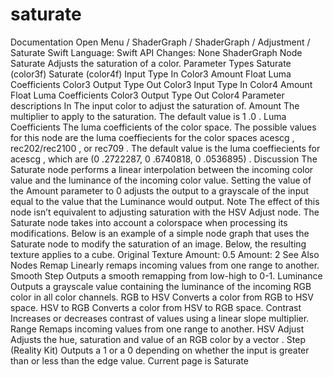 # saturate
 Documentation 
 Open Menu 
/
 ShaderGraph 
/
ShaderGraph
/
 Adjustment 
/
 Saturate 
Swift
Language: 
Swift
 API Changes: 
None
ShaderGraph Node
Saturate
Adjusts the saturation of a color.
Parameter Types
 Saturate (color3f) 
 Saturate (color4f) 
Input
Type
In
Color3
Amount
Float
Luma Coefficients
Color3
Output
Type
Out
Color3
Input
Type
In
Color4
Amount
Float
Luma Coefficients
Color3
Output
Type
Out
Color4
Parameter descriptions
In
The input color to adjust the saturation of.
Amount
The multiplier to apply to the saturation. The default value is 
1
.0
.
Luma Coefficients
The luma coefficients of the color space. The possible values for this node are the luma coeffiecients for the color spaces 
acescg
, 
rec202/rec2100
, or 
rec709
. The default value is the luma coeffiecients for 
acescg
, which are 
(0
.2722287, 0
.6740818, 0
.0536895)
.
Discussion
The Saturate node performs a linear interpolation between the incoming color value and the luminance of the incoming color value. Setting the value of the 
Amount
 parameter to 
0
 adjusts the output to a grayscale of the input equal to the value that the 
Luminance
 would output.
Note
The effect of this node isn’t equivalent to adjusting saturation with the 
HSV Adjust
 node. The Saturate node takes into account a colorspace when processing its modifications.
Below is an example of a simple node graph that uses the Saturate node to modify the saturation of an image.
Below, the resulting texture applies to a cube.
Original Texture
Amount: 0.5
Amount: 2
See Also
Nodes
Remap
Linearly remaps incoming values from one range to another.
Smooth Step
Outputs a smooth remapping from low-high to 0-1.
Luminance
Outputs a grayscale value containing the luminance of the incoming RGB color in all color channels.
RGB to HSV
Converts a color from RGB to HSV space.
HSV to RGB
Converts a color from HSV to RGB space.
Contrast
Increases or decreases contrast of values using a linear slope multiplier.
Range
Remaps incoming values from one range to another.
HSV Adjust
Adjusts the hue, saturation and value of an RGB color by a vector .
Step (Reality
Kit)
Outputs a 1 or a 0 depending on whether the input is greater than or less than the edge value.
 Current page is Saturate 